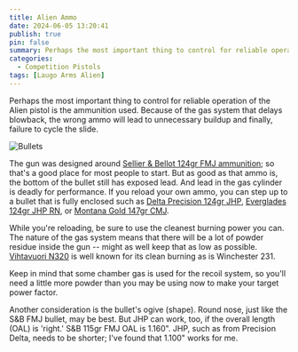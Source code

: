 ```yaml
---
title: Alien Ammo
date: 2024-06-05 13:20:41
publish: true
pin: false
summary: Perhaps the most important thing to control for reliable operation of the Alien pistol is the ammunition used. Because of the gas system that delays blowback, the wrong ammo will lead to unnecessary buildup and finally, failure to cycle the slide.
categories:
  - Competition Pistols
tags: [Laugo Arms Alien]
---
```


Perhaps the most important thing to control for reliable operation of the Alien pistol is the ammunition used. Because of the gas system that delays blowback, the wrong ammo will lead to unnecessary buildup and finally, failure to cycle the slide.

<!--more-->

<img src="/assets/images/wp-content/uploads/2024/05/bullets.jpg" alt="Bullets" style="display: block; margin: 1em auto 1em auto">

The gun was designed around [Sellier & Bellot 124gr FMJ ammunition](https://www.sellierbellot.us/products/pistol-and-revolver-ammunition/pistol-and-revolver-cartridges/detail/286/); so that's a good place for most people to start. But as good as that ammo is, the bottom of the bullet still has exposed lead. And lead in the gas cylinder is deadly for performance. If you reload your own ammo, you can step up to a bullet that is fully enclosed such as [Delta Precision 124gr JHP](https://www.precisiondelta.com/products/9mm-124gr-jhp-v2/), [Everglades 124gr JHP RN](https://www.evergladesammo.com/bullets/handgun-bullets/9mm-124gr-jhp-rn-v2.html), or [Montana Gold 147gr CMJ](https://montanagoldbullet.com/9mm-147gr-cmj-1-000ct/).

While you're reloading, be sure to use the cleanest burning power you can. The nature of the gas system means that there will be a lot of powder residue inside the gun -- might as well keep that as low as possible. [Vihtavuori N320](https://www.vihtavuori.com/powder/n320-handgun-powder/) is well known for its clean burning as is Winchester 231.

Keep in mind that some chamber gas is used for the recoil system, so you'll need a little more powder than you may be using now to make your target power factor.

Another consideration is the bullet's ogive (shape). Round nose, just like the S&B FMJ bullet, may be best. But JHP can work, too, if the overall length (OAL) is 'right.' S&B 115gr FMJ OAL is 1.160\". JHP, such as from Precision Delta, needs to be shorter; I've found that 1.100\" works for me.
